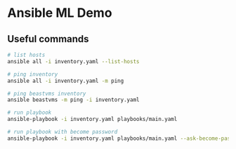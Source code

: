 # Ansible ML Demo

## Useful commands

```bash
# list hosts
ansible all -i inventory.yaml --list-hosts
```

```bash
# ping inventory
ansible all -i inventory.yaml -m ping
```

```bash
# ping beastvms inventory
ansible beastvms -m ping -i inventory.yaml
```

```bash
# run playbook
ansible-playbook -i inventory.yaml playbooks/main.yaml

# run playbook with become password
ansible-playbook -i inventory.yaml playbooks/main.yaml --ask-become-pass
```
